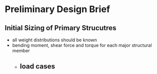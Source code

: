 # Preliminary Design Brief

## Initial Sizing of Primary Strucutres

- all weight distributions should be known
- bending moment, shear force and torque for each major structural member
	- load cases
		- 